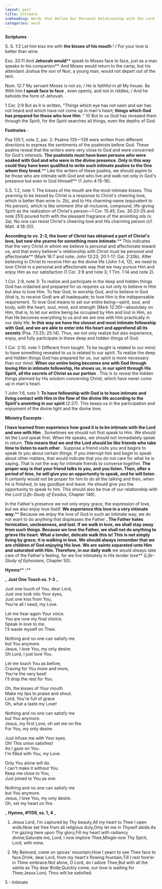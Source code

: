```yaml
---
layout: post
title: Intimate
subheading: Words that Define Our Personal Relationship with the Lord
categories: word
---
```


**Scriptures** :

S. S. 1:2 Let him kiss me with **the kisses of his mouth** ! / For your love is better than wine.

Exo. 33:11 And **Jehovah would**** speak to Moses face to face, just as a man speaks to his companion**. And Moses would return to the camp, but his attendant Joshua the son of Nun, a young man, would not depart out of the tent.

Num. 12:7 My servant Moses is not so; / He is faithful in all My house. 8a With him **I speak face to face** , even openly, and not in riddles; / And he beholds the form of Jehovah.

1 Cor. 2:9 But as it is written, "Things which eye has not seen and ear has not heard and which have not come up in man's heart; **things which God has prepared for those who love Him** ." 10 But to us God has revealed them through the Spirit, for the Spirit searches all things, even the depths of God.

**Footnotes** :

Psa 135:1, note 2, par. 2: Psalms 135—139 were written from different directions to express the sentiments of the psalmists before God. These psalms reveal that the writers were very close to God and were concerned for God's interests. **The psalmists must have been persons who were soaked with God and who were in the divine presence. Only in this way could they have been qualified to write such intimate psalms to the One whom they loved.**** Like the writers of these psalms, we should aspire to be those who are intimate with God and who live and walk not only in God's presence but even in God Himself** (1 John 4:15-16).

S.S. 1:2, note 1: The kisses of the mouth are the most intimate kisses. This yearning to be kissed by Christ is a response to Christ's cheering love, which is better than wine (v. 2b), and to His charming name (equivalent to His person), which is like ointment (the all-inclusive, compound, life-giving Spirit as the realization of Christ's person—1 Cor. 15:45; Exo. 30:23-25 and note 251) poured forth with the pleasant fragrance of the anointing oils (v. 3a). No one can resist Christ's cheering love and His charming person (cf. Matt. 4:18-20).

**According to vv. 2-3, the lover of Christ has obtained a part of Christ's love, but now she yearns for something more intimate.**** This indicates that the very Christ in whom we believe is personal and affectionate toward us, and that every believer's relationship with Christ must be personal and affectionate** (Mark 16:7 and note; John 13:23; 20:1-17; Gal. 2:20b). After believing in Christ to receive Him as the divine life (John 1:4, 12), we need to love Christ in a personal and affectionate way that we may pursue Him and enjoy Him as our satisfaction (1 Cor. 2:9 and note 3; 1 Tim. 1:14 and note 2).

1 Cor. 2:9, note 3: To realize and participate in the deep and hidden things God has ordained and prepared for us requires us not only to believe in Him but also to love Him. To fear God, to worship God, and to believe in God (that is, to receive God) are all inadequate; to love Him is the indispensable requirement. To love God means to set our entire being—spirit, soul, and body, with the heart, soul, mind, and strength (Mark 12:30)—absolutely on Him, that is, to let our entire being be occupied by Him and lost in Him, so that He becomes everything to us and we are one with Him practically in our daily life. **In this way we have the closest and most intimate fellowship with God, and we are able to enter into His heart and apprehend all its secrets** (Psa. 73:25; 25:14). Thus, we not only realize but also experience, enjoy, and fully participate in these deep and hidden things of God.

1 Cor. 2:10, note 1: Different from taught. To be taught is related to our mind; to have something revealed to us is related to our spirit. To realize the deep and hidden things God has prepared for us, our spirit is more necessary than our mind. **When our entire being becomes one with God through loving Him in intimate fellowship, He shows us, in our spirit through His Spirit, all the secrets of Christ as our portion** . This is to reveal the hidden things planned by His wisdom concerning Christ, which have never come up in man's heart.

1 John 1:6, note 1: **To have fellowship with God is to have intimate and living contact with Him in the flow of the divine life according to the Spirit's anointing in our spirit** (2:27). This keeps us in the participation and enjoyment of the divine light and the divine love.

**Ministry Excerpts** :

**I have learned from experience how good it is to be intimate with the Lord and one with Him** . Sometimes we should not first speak to Him. We should let the Lord speak first. When He speaks, we should not immediately speak in return. **This means that we and the Lord should be like friends who take time to listen to each other** . Suppose a friend visits you and begins to speak to you about certain things. If you interrupt him and begin to speak about other matters, that would indicate that you do not care for what he is saying. That is not the way for intimate friends to converse together. **The proper way is that your friend talks to you, and you listen. Then, after a period of time, he will give you an opportunity to speak, and he will listen** . It certainly would not be proper for him to do all the talking and then, when he is finished, to say goodbye and leave. He should give you the opportunity to speak to him. This should also be true of our relationship with the Lord (_Life-Study of Exodus,_ Chapter 146).

In the Father's presence we not only enjoy grace, the expression of love, but we also enjoy love itself. **We experience this love in a very intimate way.**** Because we enjoy the love of God in such an intimate way, we do not want to do anything that displeases the Father **. The Father hates fornication, uncleanness, and lust. If we walk in love, we shall stay away from such things. Because we love the Father, we shall not do anything to grieve His heart. What a tender, delicate walk this is! This is not simply living by grace; it is walking in love. We should always remember that we are children of God enjoying His love. We are saints separated unto Him and saturated with Him. Therefore, in our daily walk** we would always take care of the Father's feeling, for we live intimately in His tender love** (_Life-Study of Ephesians,_ Chapter 50).

**Hymns**** :**

_ **Just One Touch ss. 1-3** _

Just one touch of You, dear Lord,  
Just one look into Your eyes,   
Just one kiss from You,  
You're all I need, my Love.

Let me hear again Your voice.  
You are now my final choice.  
Speak in love to me.  
I'll waste myself on Thee.

Nothing and no one can satisfy me   
but You anymore.  
Jesus, I love You, my only desire.  
Oh Lord, I just love You.

Let me touch You as before,  
Craving for You more and more,  
You're the very best!  
I'll drop the rest for You.

Oh, the kisses of Your mouth  
Make my lips to praise and shout.  
Lord, You're full of grace  
Oh, what a taste my Love!

Nothing and no one can satisfy me  
but You anymore.  
Jesus, my first Love, oh set me on fire  
For You, my only desire.

Just infuse me with Your eyes.  
Oh! This union satisfies!  
As I gaze on You.  
I'm filled with You, my Love.

Only You alone will do.  
I can't make it without You.  
Keep me close to You,  
Just joined to You as one.

Nothing and no one can satisfy me  
but You anymore.  
Jesus, I love You, my only desire.  
Oh, set my heart on fire.

_ **Hymns, #1159, ss. 1, 4** _

1. Jesus Lord, I'm captured by Thy beauty,All my heart to Thee I open wide;Now set free from all religious duty,Only let me in Thyself abide.As I'm gazing here upon Thy glory,Fill my heart with radiancy divine;Saturate me, Lord, I now implore Thee,Mingle now Thy Spirit, Lord, with mine.

1. My Beloved, come on spices' mountain;How I yearn to see Thee face to face.Drink, dear Lord, from my heart's flowing fountain,Till I rest fore'er in Thine embrace.Not alone, O Lord, do I adore Thee,But with all the saints as Thy dear Bride;Quickly come, our love is waiting for Thee;Jesus Lord, Thou wilt be satisfied.

5 - Intimate
